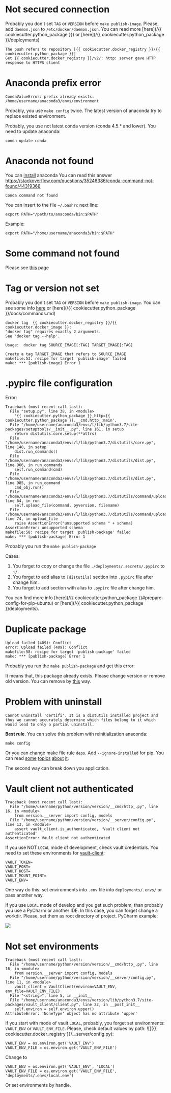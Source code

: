 # Not secured connection

Probably you don't set `TAG` or `VERSION` before `make publish-image`. Please, add `daemon.json` to `/etc/docker/daemon.json`. You can read more [here](/{{ cookiecutter.python_package }}) or [here](/{{ cookiecutter.python_package }}/deployments)

    The push refers to repository [{{ cookiecutter.docker_registry }}/{{ cookiecutter.python_package }}]
    Get {{ cookiecutter.docker_registry }}/v2/: http: server gave HTTP response to HTTPS client
 
# Anaconda prefix error
 
    CondaValueError: prefix already exists: /home/username/anaconda3/envs/environment
 
 Probably, you use `make config` twice. The latest version of anaconda try to replace existed environment.
 
 Probably, you use not latest conda version (conda 4.5.* and lower). You need to update anaconda:
 
    conda update conda    
 
# Anaconda not found
 
You can [install](https://www.anaconda.com/products/individual) anaconda You can read this answer https://stackoverflow.com/questions/35246386/conda-command-not-found/44319368 

    Conda command not found
    
You can insert to the file `~/.bashrc` next line:

    export PATH="/path/to/anaconda/bin:$PATH"    
    
Example:

    export PATH="/home/username/anaconda3/bin:$PATH"    
    
# Some command not found

Please see [this](https://github.com/U-Company/python-private-service-layout#usage) page
    
# Tag or version not set

Probably you don't set `TAG` or `VERSION` before `make publish-image`. You can see some info [here](https://github.com/U-Company/python-private-service-layout#usage) or [here](/{{ cookiecutter.python_package }}/docs/commands.md)

    docker tag  {{ cookiecutter.docker_registry }}/{{ cookiecutter.docker_image }}:
    "docker tag" requires exactly 2 arguments.
    See 'docker tag --help'.

    Usage:  docker tag SOURCE_IMAGE[:TAG] TARGET_IMAGE[:TAG]

    Create a tag TARGET_IMAGE that refers to SOURCE_IMAGE
    makefile:53: recipe for target 'publish-image' failed
    make: *** [publish-image] Error 1

# .pypirc file configuration

Error:

    Traceback (most recent call last):
      File "setup.py", line 38, in <module>
        '{{ cookiecutter.python_package }}_http={{ cookiecutter.python_package }}.__cmd.http_:main',
      File "/home/username/anaconda3/envs/l/lib/python3.7/site-packages/setuptools/__init__.py", line 161, in setup
        return distutils.core.setup(**attrs)
      File "/home/username/anaconda3/envs/l/lib/python3.7/distutils/core.py", line 148, in setup
        dist.run_commands()
      File "/home/username/anaconda3/envs/l/lib/python3.7/distutils/dist.py", line 966, in run_commands
        self.run_command(cmd)
      File "/home/username/anaconda3/envs/l/lib/python3.7/distutils/dist.py", line 985, in run_command
        cmd_obj.run()
      File "/home/username/anaconda3/envs/l/lib/python3.7/distutils/command/upload.py", line 64, in run
        self.upload_file(command, pyversion, filename)
      File "/home/username/anaconda3/envs/l/lib/python3.7/distutils/command/upload.py", line 74, in upload_file
        raise AssertionError("unsupported schema " + schema)
    AssertionError: unsupported schema 
    makefile:58: recipe for target 'publish-package' failed
    make: *** [publish-package] Error 1


Probably you run the `make publish-package`

Cases:

1. You forget to copy or change the file `./deployments/.secrets/.pypirc` to `~/`.
2. You forget to add alias to `[distutils]` section into `.pypirc` file after change him.
3. You forget to add section with alias to `.pypirc` file after change him.

You can find more info [here](/{{ cookiecutter.python_package }}#prepare-config-for-pip-ubuntu) or [here](/{{ cookiecutter.python_package }}deployments).
    
# Duplicate package

    Upload failed (409): Conflict
    error: Upload failed (409): Conflict
    makefile:58: recipe for target 'publish-package' failed
    make: *** [publish-package] Error 1
    
Probably you run the `make publish-package` and get this error:

It means that, this package already exists. Please change version or remove old version. You can remove by [this](https://github.com/U-Company/notes/tree/master/deployments#publish-image-into-docker-registry-for-local-development-and-testing) way.

# Problem with uninstall

    Cannot uninstall 'certifi'. It is a distutils installed project and thus we cannot accurately determine which files belong to it which would lead to only a partial uninstall.

**Best rule**. You can solve this problem with reinitialization anaconda:

    make config
    
Or you can change make file rule `deps`. Add `--ignore-installed` for pip. You can read [some](https://pip.pypa.io/en/stable/reference/pip_install/#cmdoption-i) [topics](https://stackoverflow.com/questions/51913361/difference-between-pip-install-options-ignore-installed-and-force-reinstall) [about](https://github.com/pypa/pip/issues/5247) [it](https://github.com/galaxyproject/galaxy/issues/7324).

The second way can break down you application.    
    
# Vault client not authenticated

    Traceback (most recent call last):
      File "/home/username/python/version/version/__cmd/http_.py", line 16, in <module>
        from version.__server import config, models
      File "/home/username/python/version/version/__server/config.py", line 13, in <module>
        assert vault_client.is_authenticated, 'Vault client not authenticated'
    AssertionError: Vault client not authenticated
    
If you use NOT `LOCAL` mode of development, check vault credentials. You need to set these environments for [vault-client](https://github.com/U-Company/vault-client):

    VAULT_TOKEN=
    VAULT_PORT=
    VAULT_HOST=
    VAULT_MOUNT_POINT=
    VAULT_ENV=
    
One way do this: set environments into `.env` file into `deployments/.envs/` or pass another way.

If you use `LOCAL` mode of develop and you get such problem, than probably you use a PyCharm or another IDE. In this case, you can forget change a workdir. Please, set them as root directory of project. PyCharm example:

![](/docs/IDE_workdir.png)

# Not set environments

    Traceback (most recent call last):
      File "/home/username/python/version/version/__cmd/http_.py", line 16, in <module>
        from version.__server import config, models
      File "/home/username/python/version/version/__server/config.py", line 11, in <module>
        vault_client = VaultClient(environ=VAULT_ENV, env_file=VAULT_ENV_FILE)
      File "<string>", line 5, in __init__
      File "/home/username/anaconda3/envs/version/lib/python3.7/site-packages/vault_client/client.py", line 22, in __post_init__
        self.environ = self.environ.upper()
    AttributeError: 'NoneType' object has no attribute 'upper'
    
If you start with mode of vault `LOCAL`, probably, you forget set environments: `VAULT_ENV` or `VAULT_ENV_FILE`. Please, check default values by path: ![]({{ cookiecutter.docker_registry }}/__server/config.py):

    VAULT_ENV = os.environ.get('VAULT_ENV')
    VAULT_ENV_FILE = os.environ.get('VAULT_ENV_FILE')
    
Change to 

    VAULT_ENV = os.environ.get('VAULT_ENV', 'LOCAL')
    VAULT_ENV_FILE = os.environ.get('VAULT_ENV_FILE', 'deployments/.envs/local.env')
    
Or set environments by handle.
